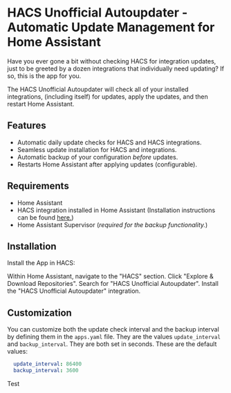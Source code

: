 # HACS Unofficial Autoupdater - Automatic Update Management for Home Assistant

Have you ever gone a bit without checking HACS for integration updates, just to be greeted by a dozen integrations that individually need updating? If so, this is the app for you.

The HACS Unofficial Autoupdater will check all of your installed integrations, (including itself) for updates, apply the updates, and then restart Home Assistant.

## Features

* Automatic daily update checks for HACS and HACS integrations.
* Seamless update installation for HACS and integrations.
* Automatic backup of your configuration *before* updates.
* Restarts Home Assistant after applying updates (configurable).

## Requirements  

* Home Assistant
* HACS integration installed in Home Assistant (Installation instructions can be found [here.](https://hacs.xyz/))
* Home Assistant Supervisor (*required for the backup functionality.*)

## Installation

Install the App in HACS:

Within Home Assistant, navigate to the "HACS" section.
Click "Explore & Download Repositories".
Search for "HACS Unofficial Autoupdater".
Install the "HACS Unofficial Autoupdater" integration.

## Customization

You can customize both the update check interval and the backup interval by defining them in the `apps.yaml` file. They are the values `update_interval` and `backup_interval`. They are both set in seconds. These are the default values:

```yaml
  update_interval: 86400
  backup_interval: 3600 
```  

Test